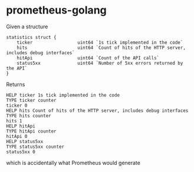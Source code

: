 # prometheus-golang


Given a structure 

	statistics struct {
		ticker                 uint64 `1s tick implemented in the code`
		hits                   uint64 `Count of hits of the HTTP server, includes debug interfaces`
		hitApi                 uint64 `Count of the API calls`
		status5xx              uint64 `Number of 5xx errors returned by the API`
	}
	
Returns

	HELP ticker 1s tick implemented in the code
	TYPE ticker counter
	ticker 0
	HELP hits Count of hits of the HTTP server, includes debug interfaces
	TYPE hits counter
	hits 1
	HELP hitApi 
	TYPE hitApi counter
	hitApi 0
	HELP status5xx 
	TYPE status5xx counter
	status5xx 0

which is accidentally what Prometheus would generate 
